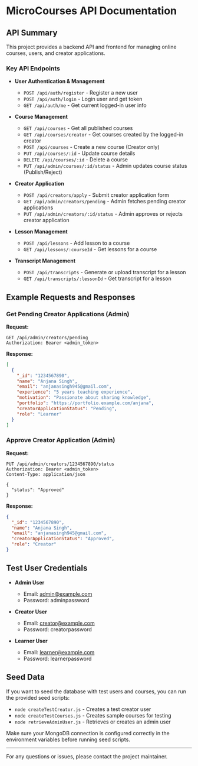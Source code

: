 # MicroCourses API Documentation

## API Summary

This project provides a backend API and frontend for managing online courses, users, and creator applications.

### Key API Endpoints

- **User Authentication & Management**
  - `POST /api/auth/register` - Register a new user
  - `POST /api/auth/login` - Login user and get token
  - `GET /api/auth/me` - Get current logged-in user info

- **Course Management**
  - `GET /api/courses` - Get all published courses
  - `GET /api/courses/creator` - Get courses created by the logged-in creator
  - `POST /api/courses` - Create a new course (Creator only)
  - `PUT /api/courses/:id` - Update course details
  - `DELETE /api/courses/:id` - Delete a course
  - `PUT /api/admin/courses/:id/status` - Admin updates course status (Publish/Reject)

- **Creator Application**
  - `POST /api/creators/apply` - Submit creator application form
  - `GET /api/admin/creators/pending` - Admin fetches pending creator applications
  - `PUT /api/admin/creators/:id/status` - Admin approves or rejects creator application

- **Lesson Management**
  - `POST /api/lessons` - Add lesson to a course
  - `GET /api/lessons/:courseId` - Get lessons for a course

- **Transcript Management**
  - `POST /api/transcripts` - Generate or upload transcript for a lesson
  - `GET /api/transcripts/:lessonId` - Get transcript for a lesson

## Example Requests and Responses

### Get Pending Creator Applications (Admin)

**Request:**

```
GET /api/admin/creators/pending
Authorization: Bearer <admin_token>
```

**Response:**

```json
[
  {
    "_id": "1234567890",
    "name": "Anjana Singh",
    "email": "anjanasingh945@gmail.com",
    "experience": "5 years teaching experience",
    "motivation": "Passionate about sharing knowledge",
    "portfolio": "https://portfolio.example.com/anjana",
    "creatorApplicationStatus": "Pending",
    "role": "Learner"
  }
]
```

### Approve Creator Application (Admin)

**Request:**

```
PUT /api/admin/creators/1234567890/status
Authorization: Bearer <admin_token>
Content-Type: application/json

{
  "status": "Approved"
}
```

**Response:**

```json
{
  "_id": "1234567890",
  "name": "Anjana Singh",
  "email": "anjanasingh945@gmail.com",
  "creatorApplicationStatus": "Approved",
  "role": "Creator"
}
```

## Test User Credentials

- **Admin User**
  - Email: admin@example.com
  - Password: adminpassword

- **Creator User**
  - Email: creator@example.com
  - Password: creatorpassword

- **Learner User**
  - Email: learner@example.com
  - Password: learnerpassword

## Seed Data

If you want to seed the database with test users and courses, you can run the provided seed scripts:

- `node createTestCreator.js` - Creates a test creator user
- `node createTestCourses.js` - Creates sample courses for testing
- `node retrieveAdminUser.js` - Retrieves or creates an admin user

Make sure your MongoDB connection is configured correctly in the environment variables before running seed scripts.

---

For any questions or issues, please contact the project maintainer.
